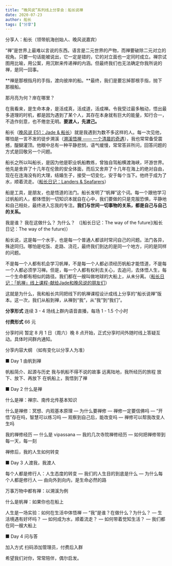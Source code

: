 ```yaml
---
title: “晚风说”系列线上分享会：船长说禅
date: 2020-07-23
author: 船长
tags: ["分享"]
---
```


分享人：船长（领带航海创始人、晚风说嘉宾）

<!--more-->

“禅”是世界上最难以言说的东西。语言是二元世界的产物，而禅要破除二元对立的视角。只要一句话能被说出，它一定是错的，它的对立面也一定同时成立。禅宗试图用比喻，用公案，用沉默来传递禅的内涵。但最终我们也无法确定你我所说的禅，是同一回事。

**禅是那根指月的手指，渡向彼岸的船。**最终，我们是要忘掉那根手指，抛下那艘船。

那月亮为何？岸在哪里？

在我看来，是生命本身，是活成真，活成道，活成禅。令我受过最多触动，悟出最多道理的时机，都是因为遇到了某个人，其存在本身就有巨大的能量，知行合一，不造作刻意，也不倦怠无明。**要渡人，先渡己。**

船长（[晚风说 E51：Jade & 船长](http://mp.weixin.qq.com/s?__biz=MzA5Nzk4MDMxMg==&mid=2247485942&idx=1&sn=cf3b150930c1fad9c52d8a6dbca3f764&chksm=9099d301a7ee5a17d6e928e91f477aa5661b93bee54c3b1e49ac9cc9acde08757c3917f52e56&scene=21#wechat_redirect)）就是我遇到为数不多这样的人。每一次见他，哪怕是一言不发的徒步溯溪（[溯溪悟禅 —— 一个清晨的奇遇](http://mp.weixin.qq.com/s?__biz=MzA5Nzk4MDMxMg==&mid=2247485926&idx=1&sn=6f60be231ba5ab1f594d56336278f915&chksm=9099d311a7ee5a07da09322f6ad863df6f05a1f09d295ade1d63be9f44f958bb4c0153104cda&scene=21#wechat_redirect)），我也常常备受震撼，醍醐灌顶。他眼中总有一种平静悲悯，语气缓慢，常常答非所问，回答问题的方式是回敬另一个问题。

船长之所以叫船长，是因为他是职业帆船教练，曾独自驾船横渡海峡，环游世界。他先是舍弃了十几年在伦敦的安全体面，而后又舍弃了十几年在海上的绝对自由，现在在连海没有的大理，结婚生子，接受一切变化，安于每个当下。他终于成为了水，顺着流走。（[船长日记：Landers & Seafarers](http://mp.weixin.qq.com/s?__biz=MzA5MDcyNjE1OQ==&mid=2650363612&idx=1&sn=461d656e8c3e4fbf0acb4f58c052463f&chksm=880abcbcbf7d35aa88e37f4795f200f332e3defb2edaf9df4c65bd1ebd21b325bf14b683efa9&scene=21#wechat_redirect)）

船是工具，是朋友，也是悟道的法门。船长发明了“帆禅”这个词。每一个跟他学习过帆船的人，都体悟到一切知识本就自在心中，我们要做的只是克服恐惧，平静地和自己相处，最终进入忘我的专注。**我们与世间一切事物的关系，都是自己与自己的关系。**

我是谁？
我在这做什么？
为什么？
（[船长日记：The way of the future](船长日记：The way of the future)）

船长说，这是每一个水手，也是每一个普通人都该时常问自己的问题。法门各异，殊途同归。哪怕是吃饭、走路、浇花，最终我们到达的是同一个地方，问的是同样的问题。

不是每一个人都有机会学习帆禅，不是每一个人都必须经历帆船才能悟道，不是每一个人都必须学习禅。但是，每一个人都有权利去关心，去追问，去体悟人生，每一个生命都有相似的路径。我们都在一艘叫做地球的大船上，从未分离。（[船长日记：「帆禅」线上课程-献给Jade和晚风说的朋友们](http://mp.weixin.qq.com/s?__biz=MzA5MDcyNjE1OQ==&mid=2650363617&idx=1&sn=017a3b4d19ae10f54fc8ea1fb55a26f8&chksm=880abc81bf7d35972094dd6737d7654f1e2d9a40ddd0ee83302f632fa53a1a5be1d4f8451390&scene=21#wechat_redirect)）

这就是为什么，我和船长共同把线下的帆禅课程设计成线上分享的“船长说禅”版本。这一次，我们从船到禅，从禅到“我”，从“我”到“我们”。

**分享形式**   连续 3 - 4 场线上群内语音直播，每场 1 - 1.5 个小时

**付费形式**   66 元



 分享时间   暂定 8 月 1 日（周六）晚 8 点开始，正式分享时间外随时线上答疑互动。具体时间群内通知。



 分享内容大纲 （如有变化以分享人为准）



■ Day 1  由帆到禅



帆船简介、起源与历史
我与帆船不得不说的故事
远离陆地，我所经历的旅程
放下、放下、再放下
在帆船上，我悟到了禅





■ Day 2  什么是禅



什么是禅：禅宗、南传北传基本知识

什么是禅修：冥想、内观基本原理
— 为什么要禅修
— 禅修一定要信佛吗
— “开悟”存在吗，智慧可以练习吗
— 观察到自己后，能改变吗
— 禅修可以帮我改变人生吗

我的禅修经历
— 什么是 vipassana 
— 我的几次寺院禅修经历
— 如何把禅修带到每一天，每一刻

禅修后，我的人生如何转变





■ Day 3  人渡我，我渡人



每个人都是修行人：人生态度的转变
— 我们的人生目的到底是什么
— 为什么每个人都是修行人
— 由向外到向内，是生命必然的路

万事万物中都有禅：以溯溪为例

什么是帆禅：如果你也在船上

人生是一场实验：如何在生活中体悟禅
— “我”是谁？在做什么？为什么？
— 生活境遇有好坏吗？
— 如何成为水，顺着流走？
— 如何带着觉知生活？
— 我们都在同一艘大船上





■ Day 4   问与答



 加入方式   扫码添加管理员，付费后入群




希望我们对你，常常陪伴，偶尔启发。
